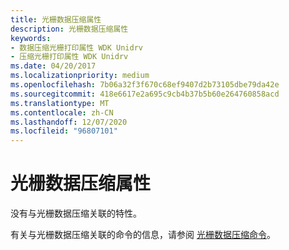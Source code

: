 ```yaml
---
title: 光栅数据压缩属性
description: 光栅数据压缩属性
keywords:
- 数据压缩光栅打印属性 WDK Unidrv
- 压缩光栅打印属性 WDK Unidrv
ms.date: 04/20/2017
ms.localizationpriority: medium
ms.openlocfilehash: 7b06a32f3f670c68ef9407d2b73105dbe79da42e
ms.sourcegitcommit: 418e6617e2a695c9cb4b37b5b60e264760858acd
ms.translationtype: MT
ms.contentlocale: zh-CN
ms.lasthandoff: 12/07/2020
ms.locfileid: "96807101"
---
```

# <a name="raster-data-compression-attributes"></a>光栅数据压缩属性





没有与光栅数据压缩关联的特性。

有关与光栅数据压缩关联的命令的信息，请参阅 [光栅数据压缩命令](raster-data-compression-commands.md)。

 

 




